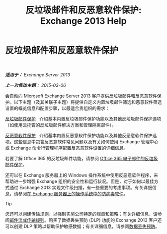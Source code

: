 ﻿---
title: '反垃圾邮件和反恶意软件保护: Exchange 2013 Help'
TOCTitle: 反垃圾邮件和反恶意软件保护
ms:assetid: 07d0f42d-2adc-48bf-b07f-189a560d365b
ms:mtpsurl: https://technet.microsoft.com/zh-cn/library/JJ150481(v=EXCHG.150)
ms:contentKeyID: 50489909
ms.date: 01/11/2018
mtps_version: v=EXCHG.150
ms.translationtype: HT
---

# 反垃圾邮件和反恶意软件保护

 

_**适用于：** Exchange Server 2013_

_**上一次修改主题：** 2015-03-06_

会自动向 Microsoft Exchange Server 2013 客户提供反垃圾邮件和反恶意软件保护。以下主题（及其关联子主题）将提供自定义内置垃圾邮件筛选和恶意软件筛选设置的概览信息和配置步骤，以最适合贵组织的需求：

[反垃圾邮件保护](anti-spam-protection-exchange-2013-help.md)   介绍基本内置反垃圾邮件保护功能以及其他反垃圾邮件保护选项（如使用云托管的反垃圾邮件解决方案和管理隔离邮件）。

[反恶意软件保护](anti-malware-protection-exchange-2013-help.md)   介绍基本内置反恶意软件保护功能以及其他反恶意软件保护选项。这些信息中包含反恶意软件常见问题以及有关如何使用 Exchange 管理中心或 Exchange 命令行管理程序配置反恶意软件设置的详细信息。

若要了解 Office 365 的反垃圾邮件功能，请参阅 [Office 365 电子邮件的反垃圾邮件保护](https://support.office.com/en-us/article/office-365-email-anti-spam-protection-6a601501-a6a8-4559-b2e7-56b59c96a586?ui=en-us%26rs=en-us%26ad=us)。

还可以在 Exchange 服务器上的 Windows 操作系统中使用反恶意软件程序，来帮助进一步增强 Exchange 组织的安全性和运行状况。但是，对于如何以最佳方式通过 Exchange 2013 实现文件级扫描，有一些重要的考虑事项。有关详细信息，请参阅[在 Exchange 服务器上的操作系统中的防病毒软件](anti-virus-software-in-the-operating-system-on-exchange-servers-exchange-2013-help.md)。

> [!TIP]  
> 您还可以创建传输规则，以强制实施公司特定的规章和策略；有关详细信息，请参阅<a href="mail-flow-rules-transport-rules-in-exchange-2013-exchange-2013-help.md">邮件流或传输规则</a>。购买了数据丢失预防 (DLP) 功能的 Exchange 2013 客户还可以创建 DLP 策略以帮助保护敏感数据；有关详细信息，请参阅<a href="technical-overview-of-dlp-data-loss-prevention-in-exchange.md">数据丢失预防</a>。

